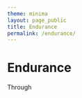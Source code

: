 ```yaml
---
theme: minima
layout: page_public
title: Endurance
permalink: /endurance/
---
```


# Endurance

Through





